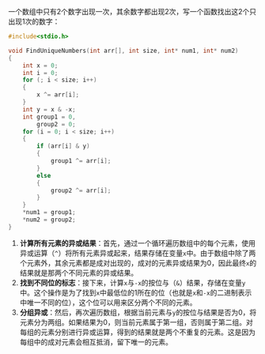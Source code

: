 一个数组中只有2个数字出现一次，其余数字都出现2次，写一个函数找出这2个只出现1次的数字：

~~~c
#include<stdio.h>

void FindUniqueNumbers(int arr[], int size, int* num1, int* num2)
{
	int x = 0;
	int i = 0;
	for (; i < size; i++)
	{
		x ^= arr[i];
	}
	int y = x & -x;
	int group1 = 0,
		group2 = 0;
	for (i = 0; i < size; i++)
	{
		if (arr[i] & y)
		{
			group1 ^= arr[i];
		}
		else
		{
			group2 ^= arr[i];
		}
	}
	*num1 = group1;
	*num2 = group2;
}
~~~

1. **计算所有元素的异或结果**：首先，通过一个循环遍历数组中的每个元素，使用异或运算（`^`）将所有元素异或起来，结果存储在变量`x`中。由于数组中除了两个元素外，其余元素都是成对出现的，成对的元素异或结果为0，因此最终`x`的结果就是那两个不同元素的异或结果。
2. **找到不同位的标志**：接下来，计算`x`与`-x`的按位与（`&`）结果，存储在变量`y`中。这个操作是为了找到`x`中最低位的1所在的位（也就是`x`和`-x`的二进制表示中唯一不同的位），这个位可以用来区分两个不同的元素。
3. **分组异或**：然后，再次遍历数组，根据当前元素与`y`的按位与结果是否为0，将元素分为两组。如果结果为0，则当前元素属于第一组，否则属于第二组。对每组的元素分别进行异或运算，得到的结果就是两个不重复的元素。这是因为每组中的成对元素会相互抵消，留下唯一的元素。